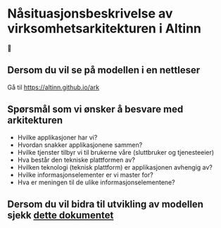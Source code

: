 # Nåsituasjonsbeskrivelse av virksomhetsarkitekturen i Altinn

:construction:

## Dersom du vil se på modellen i en nettleser
Gå til <https://altinn.github.io/ark>

## Spørsmål som vi ønsker å besvare med arkitekturen
*   Hvilke applikasjoner har vi?
*   Hvordan snakker applikasjonene sammen?
*   Hvilke tjenster tilbyr vi til brukerne våre (sluttbruker og tjenesteeier)
*   Hva består den tekniske plattformen av?
*   Hvilken teknologi (teknisk plattform) er applikasjonen avhengig av?
*   Hvilke informasjonselementer er vi master for?
*   Hva er meningen til de ulike informasjonselementene?


## Dersom du vil bidra til utvikling av modellen sjekk [dette dokumentet](./CONTRIBUTING.md)
